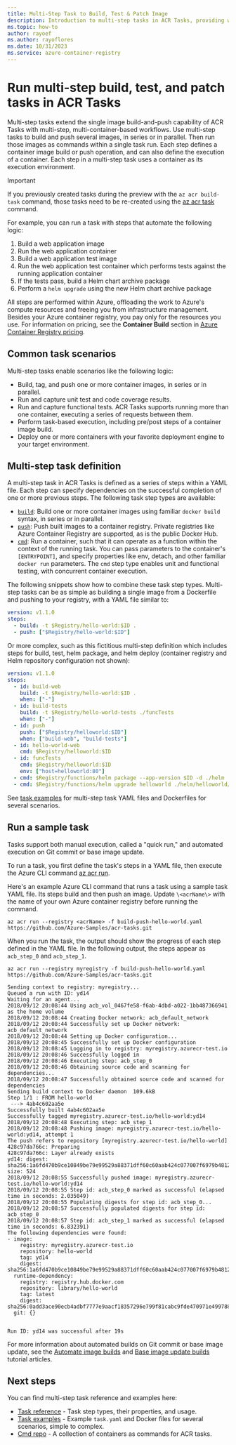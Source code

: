 ```yaml
---
title: Multi-Step Task to Build, Test & Patch Image
description: Introduction to multi-step tasks in ACR Tasks, providing workflows for building, testing, and patching container images in the cloud.
ms.topic: how-to
author: rayoef
ms.author: rayoflores
ms.date: 10/31/2023
ms.service: azure-container-registry
---
```


# Run multi-step build, test, and patch tasks in ACR Tasks

Multi-step tasks extend the single image build-and-push capability of ACR Tasks with multi-step, multi-container-based workflows. Use multi-step tasks to build and push several images, in series or in parallel. Then run those images as commands within a single task run. Each step defines a container image build or push operation, and can also define the execution of a container. Each step in a multi-step task uses a container as its execution environment.

> [!IMPORTANT]
> If you previously created tasks during the preview with the `az acr build-task` command, those tasks need to be re-created using the [az acr task][az-acr-task] command.

For example, you can run a task with steps that automate the following logic:

1. Build a web application image
1. Run the web application container
1. Build a web application test image
1. Run the web application test container which performs tests against the running application container
1. If the tests pass, build a Helm chart archive package
1. Perform a `helm upgrade` using the new Helm chart archive package

All steps are performed within Azure, offloading the work to Azure's compute resources and freeing you from infrastructure management. Besides your Azure container registry, you pay only for the resources you use. For information on pricing, see the **Container Build** section in [Azure Container Registry pricing][pricing].


## Common task scenarios

Multi-step tasks enable scenarios like the following logic:

* Build, tag, and push one or more container images, in series or in parallel.
* Run and capture unit test and code coverage results.
* Run and capture functional tests. ACR Tasks supports running more than one container, executing a series of requests between them.
* Perform task-based execution, including pre/post steps of a container image build.
* Deploy one or more containers with your favorite deployment engine to your target environment.

## Multi-step task definition

A multi-step task in ACR Tasks is defined as a series of steps within a YAML file. Each step can specify dependencies on the successful completion of one or more previous steps. The following task step types are available:

* [`build`](container-registry-tasks-reference-yaml.md#build): Build one or more container images using familiar `docker build` syntax, in series or in parallel.
* [`push`](container-registry-tasks-reference-yaml.md#push): Push built images to a container registry. Private registries like Azure Container Registry are supported, as is the public Docker Hub.
* [`cmd`](container-registry-tasks-reference-yaml.md#cmd): Run a container, such that it can operate as a function within the context of the running task. You can pass parameters to the container's `[ENTRYPOINT]`, and specify properties like env, detach, and other familiar `docker run` parameters. The `cmd` step type enables unit and functional testing, with concurrent container execution.

The following snippets show how to combine these task step types. Multi-step tasks can be as simple as building a single image from a Dockerfile and pushing to your registry, with a YAML file similar to:

```yml
version: v1.1.0
steps:
  - build: -t $Registry/hello-world:$ID .
  - push: ["$Registry/hello-world:$ID"]
```

Or more complex, such as this fictitious multi-step definition which includes steps for build, test, helm package, and helm deploy (container registry and Helm repository configuration not shown):

```yml
version: v1.1.0
steps:
  - id: build-web
    build: -t $Registry/hello-world:$ID .
    when: ["-"]
  - id: build-tests
    build: -t $Registry/hello-world-tests ./funcTests
    when: ["-"]
  - id: push
    push: ["$Registry/helloworld:$ID"]
    when: ["build-web", "build-tests"]
  - id: hello-world-web
    cmd: $Registry/helloworld:$ID
  - id: funcTests
    cmd: $Registry/helloworld:$ID
    env: ["host=helloworld:80"]
  - cmd: $Registry/functions/helm package --app-version $ID -d ./helm ./helm/helloworld/
  - cmd: $Registry/functions/helm upgrade helloworld ./helm/helloworld/ --reuse-values --set helloworld.image=$Registry/helloworld:$ID
```

See [task examples](container-registry-tasks-samples.md) for multi-step task YAML files and Dockerfiles for several scenarios.

## Run a sample task

Tasks support both manual execution, called a "quick run," and automated execution on Git commit or base image update.

To run a task, you first define the task's steps in a YAML file, then execute the Azure CLI command [az acr run][az-acr-run].

Here's an example Azure CLI command that runs a task using a sample task YAML file. Its steps build and then push an image. Update `\<acrName\>` with the name of your own Azure container registry before running the command.

```azurecli
az acr run --registry <acrName> -f build-push-hello-world.yaml https://github.com/Azure-Samples/acr-tasks.git
```

When you run the task, the output should show the progress of each step defined in the YAML file. In the following output, the steps appear as `acb_step_0` and `acb_step_1`.

```azurecli
az acr run --registry myregistry -f build-push-hello-world.yaml https://github.com/Azure-Samples/acr-tasks.git
```

```output
Sending context to registry: myregistry...
Queued a run with ID: yd14
Waiting for an agent...
2018/09/12 20:08:44 Using acb_vol_0467fe58-f6ab-4dbd-a022-1bb487366941 as the home volume
2018/09/12 20:08:44 Creating Docker network: acb_default_network
2018/09/12 20:08:44 Successfully set up Docker network: acb_default_network
2018/09/12 20:08:44 Setting up Docker configuration...
2018/09/12 20:08:45 Successfully set up Docker configuration
2018/09/12 20:08:45 Logging in to registry: myregistry.azurecr-test.io
2018/09/12 20:08:46 Successfully logged in
2018/09/12 20:08:46 Executing step: acb_step_0
2018/09/12 20:08:46 Obtaining source code and scanning for dependencies...
2018/09/12 20:08:47 Successfully obtained source code and scanned for dependencies
Sending build context to Docker daemon  109.6kB
Step 1/1 : FROM hello-world
 ---> 4ab4c602aa5e
Successfully built 4ab4c602aa5e
Successfully tagged myregistry.azurecr-test.io/hello-world:yd14
2018/09/12 20:08:48 Executing step: acb_step_1
2018/09/12 20:08:48 Pushing image: myregistry.azurecr-test.io/hello-world:yd14, attempt 1
The push refers to repository [myregistry.azurecr-test.io/hello-world]
428c97da766c: Preparing
428c97da766c: Layer already exists
yd14: digest: sha256:1a6fd470b9ce10849be79e99529a88371dff60c60aab424c077007f6979b4812 size: 524
2018/09/12 20:08:55 Successfully pushed image: myregistry.azurecr-test.io/hello-world:yd14
2018/09/12 20:08:55 Step id: acb_step_0 marked as successful (elapsed time in seconds: 2.035049)
2018/09/12 20:08:55 Populating digests for step id: acb_step_0...
2018/09/12 20:08:57 Successfully populated digests for step id: acb_step_0
2018/09/12 20:08:57 Step id: acb_step_1 marked as successful (elapsed time in seconds: 6.832391)
The following dependencies were found:
- image:
    registry: myregistry.azurecr-test.io
    repository: hello-world
    tag: yd14
    digest: sha256:1a6fd470b9ce10849be79e99529a88371dff60c60aab424c077007f6979b4812
  runtime-dependency:
    registry: registry.hub.docker.com
    repository: library/hello-world
    tag: latest
    digest: sha256:0add3ace90ecb4adbf7777e9aacf18357296e799f81cabc9fde470971e499788
  git: {}


Run ID: yd14 was successful after 19s
```

For more information about automated builds on Git commit or base image update, see the [Automate image builds](container-registry-tutorial-build-task.md) and [Base image update builds](container-registry-tutorial-base-image-update.md) tutorial articles.

## Next steps

You can find multi-step task reference and examples here:

* [Task reference](container-registry-tasks-reference-yaml.md) - Task step types, their properties, and usage.
* [Task examples](container-registry-tasks-samples.md) - Example `task.yaml` and Docker files for several scenarios, simple to complex.
* [Cmd repo](https://github.com/AzureCR/cmd) - A collection of containers as commands for ACR tasks.

<!-- IMAGES -->

<!-- LINKS - External -->
[pricing]: https://azure.microsoft.com/pricing/details/container-registry/
[task-examples]: https://github.com/Azure-Samples/acr-tasks
[terms-of-use]: https://azure.microsoft.com/support/legal/preview-supplemental-terms/

<!-- LINKS - Internal -->
[az-acr-task-create]: /cli/azure/acr/task#az_acr_task_create
[az-acr-run]: /cli/azure/acr#az_acr_run
[az-acr-task]: /cli/azure/acr/task
